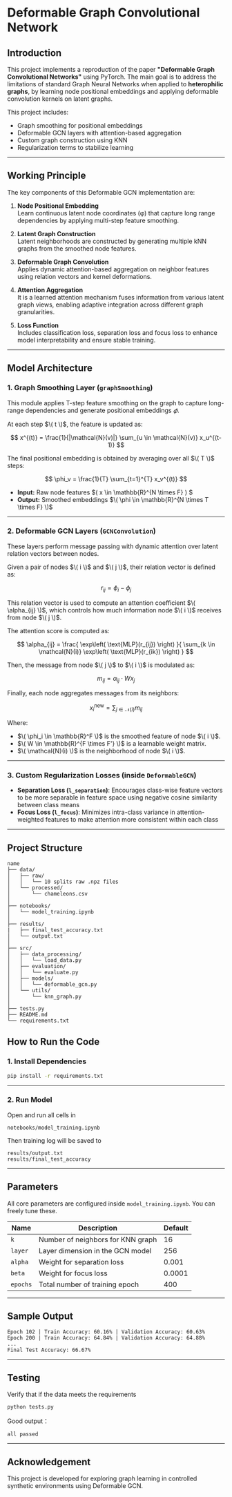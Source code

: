 # Deformable Graph Convolutional Network

## Introduction

This project implements a reproduction of the paper **"Deformable Graph Convolutional Networks"** using PyTorch. The main goal is to address the limitations of standard Graph Neural Networks when applied to **heterophilic graphs**, by learning node positional embeddings and applying deformable convolution kernels on latent graphs.

This project includes:
- Graph smoothing for positional embeddings
- Deformable GCN layers with attention-based aggregation
- Custom graph construction using KNN
- Regularization terms to stabilize learning

---

## Working Principle

The key components of this Deformable GCN implementation are:

1. **Node Positional Embedding**  
   Learn continuous latent node coordinates (φ) that capture long range dependencies by applying multi-step feature smoothing.

2. **Latent Graph Construction**  
   Latent neighborhoods are constructed by generating multiple kNN graphs from the smoothed node features.

3. **Deformable Graph Convolution**  
   Applies dynamic attention-based aggregation on neighbor features using relation vectors and kernel deformations.

4. **Attention Aggregation**  
   It is a learned attention mechanism fuses information from various latent graph views, enabling adaptive integration across different graph granularities.

5. **Loss Function**  
   Includes classification loss, separation loss and focus loss to enhance model interpretability and ensure stable training.

---

## Model Architecture

### 1. Graph Smoothing Layer (`graphSmoothing`)
This module applies T-step feature smoothing on the graph to capture long-range dependencies and generate positional embeddings $𝜙$.

At each step $\( t \)$, the feature is updated as:

$$
x^{(t)} = \frac{1}{|\mathcal{N}(v)|} \sum_{u \in \mathcal{N}(v)} x_u^{(t-1)}
$$

The final positional embedding is obtained by averaging over all $\( T \)$ steps:

$$
\phi_v = \frac{1}{T} \sum_{t=1}^{T} x_v^{(t)}
$$

- **Input:** Raw node features $\( x \in \mathbb{R}^{N \times F} \) $ 
- **Output:** Smoothed embeddings $\( \phi \in \mathbb{R}^{N \times T \times F} \)$
---

### 2. Deformable GCN Layers (`GCNConvolution`)

These layers perform message passing with dynamic attention over latent relation vectors between nodes.

Given a pair of nodes $\( i \)$ and $\( j \)$, their relation vector is defined as:

$$
r_{ij} = \phi_i - \phi_j
$$

This relation vector is used to compute an attention coefficient $\( \alpha_{ij} \)$, which controls how much information node $\( i \)$ receives from node $\( j \)$.

The attention score is computed as:

$$
\alpha_{ij} = \frac{ \exp\left( \text{MLP}(r_{ij}) \right) }{ \sum_{k \in \mathcal{N}(i)} \exp\left( \text{MLP}(r_{ik}) \right) }
$$

Then, the message from node $\( j \)$ to $\( i \)$ is modulated as:

$$
m_{ij} = \alpha_{ij} \cdot W x_j
$$

Finally, each node aggregates messages from its neighbors:

$$
x_i^{\text{new}} = \sum_{j \in \mathcal{N}(i)} m_{ij}
$$

Where:
- $\( \phi_i \in \mathbb{R}^F \)$ is the smoothed feature of node $\( i \)$.
- $\( W \in \mathbb{R}^{F \times F'} \)$ is a learnable weight matrix.
- $\( \mathcal{N}(i) \)$ is the neighborhood of node $\( i \)$.

---

### 3. Custom Regularization Losses (inside `DeformableGCN`)
- **Separation Loss (`l_separation`)**: Encourages class-wise feature vectors to be more separable in feature space using negative cosine similarity between class means
- **Focus Loss (`l_focus`)**: Minimizes intra-class variance in attention-weighted features to make attention more consistent within each class

---

## Project Structure

```
name
├── data/
│   ├── raw/
│   │   └── 10 splits raw .npz files
│   └── processed/
│       └── chameleons.csv
│
├── notebooks/
│   └── model_training.ipynb
│
├── results/
|   ├── final_test_accuracy.txt
│   └── output.txt
│
├── src/
│   ├── data_processing/
│   │   └── load_data.py
│   ├── evaluation/
│   │   └── evaluate.py
│   ├── models/
│   │   └── deformable_gcn.py
│   └── utils/
│       └── knn_graph.py
│
├── tests.py
├── README.md 
└── requirements.txt
```

## How to Run the Code

### 1. Install Dependencies

```bash
pip install -r requirements.txt
```

---

### 2. Run Model

Open and run all cells in

```
notebooks/model_training.ipynb
```

Then training log will be saved to
```
results/output.txt
results/final_test_accuracy
```

---

## Parameters

All core parameters are configured inside `model_training.ipynb`. You can freely tune these.

| Name        | Description                              | Default |
|-------------|------------------------------------------|---------|
| `k`         | Number of neighbors for KNN graph        | 16      |
| `layer`     | Layer dimension in the GCN model         | 256     |
| `alpha`     | Weight for separation loss               | 0.001   |
| `beta`      | Weight for focus loss                    | 0.0001  |
| `epochs`    | Total number of training epoch           | 400     |

---

## Sample Output

```
Epoch 102 | Train Accuracy: 60.16% | Validation Accuracy: 60.63%
Epoch 200 | Train Accuracy: 64.84% | Validation Accuracy: 64.88%
...
Final Test Accuracy: 66.67%
```

---

## Testing

Verify that if the data meets the requirements

```bash
python tests.py
```

Good output：
```
all passed
```

---

## Acknowledgement

This project is developed for exploring graph learning in controlled synthetic environments using Deformable GCN.
